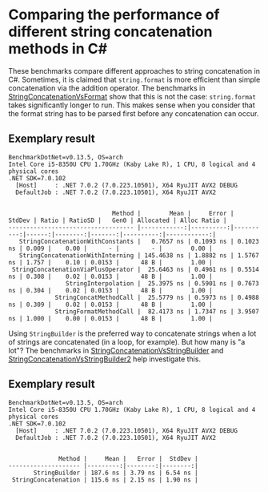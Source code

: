 # Comparing the performance of different string concatenation methods in C#

These benchmarks compare different approaches to string concatenation in C#.
Sometimes, it is claimed that `string.format` is more efficient than simple concatenation via the addition operator.
The benchmarks in [StringConcatenationVsFormat](StringConcatenationVsFormat.cs) show that this is not the case: `string.format` takes significantly longer to run.
This makes sense when you consider that the format string has to be parsed first before any concatenation can occur.

## Exemplary result

```
BenchmarkDotNet=v0.13.5, OS=arch 
Intel Core i5-8350U CPU 1.70GHz (Kaby Lake R), 1 CPU, 8 logical and 4 physical cores
.NET SDK=7.0.102
  [Host]     : .NET 7.0.2 (7.0.223.10501), X64 RyuJIT AVX2 DEBUG
  DefaultJob : .NET 7.0.2 (7.0.223.10501), X64 RyuJIT AVX2


                             Method |        Mean |     Error |    StdDev | Ratio | RatioSD |   Gen0 | Allocated | Alloc Ratio |
----------------------------------- |------------:|----------:|----------:|------:|--------:|-------:|----------:|------------:|
   StringConcatenationWithConstants |   0.7657 ns | 0.1093 ns | 0.1023 ns | 0.009 |    0.00 |      - |         - |        0.00 |
   StringConcatenationWithInterning | 145.4638 ns | 1.8882 ns | 1.5767 ns | 1.757 |    0.10 | 0.0153 |      48 B |        1.00 |
 StringConcatenationViaPlusOperator |  25.6463 ns | 0.4961 ns | 0.5514 ns | 0.308 |    0.02 | 0.0153 |      48 B |        1.00 |
                StringInterpolation |  25.3975 ns | 0.5901 ns | 0.7673 ns | 0.304 |    0.02 | 0.0153 |      48 B |        1.00 |
             StringConcatMethodCall |  25.5779 ns | 0.5973 ns | 0.4988 ns | 0.309 |    0.02 | 0.0153 |      48 B |        1.00 |
             StringFormatMethodCall |  82.4173 ns | 1.7347 ns | 3.9507 ns | 1.000 |    0.00 | 0.0153 |      48 B |        1.00 |
```

Using `StringBuilder` is the preferred way to concatenate strings when a lot of strings are concatenated (in a loop, for example).
But how many is "a lot"? The benchmarks in [StringConcatenationVsStringBuilder](StringConcatenationVsStringBuilder.cs) and [StringConcatenationVsStringBuilder2](StringConcatenationVsStringBuilder2.cs) help investigate this.

## Exemplary result

```
BenchmarkDotNet=v0.13.5, OS=arch 
Intel Core i5-8350U CPU 1.70GHz (Kaby Lake R), 1 CPU, 8 logical and 4 physical cores
.NET SDK=7.0.102
  [Host]     : .NET 7.0.2 (7.0.223.10501), X64 RyuJIT AVX2 DEBUG
  DefaultJob : .NET 7.0.2 (7.0.223.10501), X64 RyuJIT AVX2


              Method |     Mean |   Error |  StdDev |
-------------------- |---------:|--------:|--------:|
       StringBuilder | 187.6 ns | 3.79 ns | 6.54 ns |
 StringConcatenation | 115.6 ns | 2.15 ns | 1.90 ns |
```